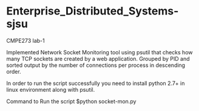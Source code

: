 # Enterprise_Distributed_Systems-sjsu
CMPE273 lab-1

Implemented Network Socket Monitoring tool using psutil that checks how many TCP sockets are created by a web application.
Grouped by PID and sorted output by the number of connections per process in descending order.

In order to run the script successfully you need to install python 2.7+ in linux environment along with psutil.

Command to Run the script
$python socket-mon.py

